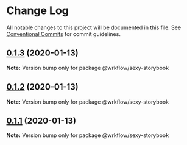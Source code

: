 # Change Log

All notable changes to this project will be documented in this file.
See [Conventional Commits](https://conventionalcommits.org) for commit guidelines.

## [0.1.3](https://github.com/BojanSibar/sibar-vrba/compare/@wrkflow/sexy-storybook@0.1.2...@wrkflow/sexy-storybook@0.1.3) (2020-01-13)

**Note:** Version bump only for package @wrkflow/sexy-storybook





## [0.1.2](https://github.com/BojanSibar/sibar-vrba/compare/@wrkflow/sexy-storybook@0.1.1...@wrkflow/sexy-storybook@0.1.2) (2020-01-13)

**Note:** Version bump only for package @wrkflow/sexy-storybook





## [0.1.1](https://github.com/BojanSibar/sibar-vrba/compare/@wrkflow/sexy-storybook@0.1.0...@wrkflow/sexy-storybook@0.1.1) (2020-01-13)

**Note:** Version bump only for package @wrkflow/sexy-storybook
